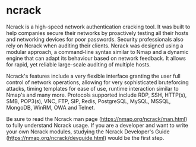 # ncrack

Ncrack is a high-speed network authentication cracking tool. It was built to help companies secure their networks by proactively testing all their hosts and networking devices for poor passwords. Security professionals also rely on Ncrack when auditing their clients. Ncrack was designed using a modular approach, a command-line syntax similar to Nmap and a dynamic engine that can adapt its behaviour based on network feedback. It allows for rapid, yet reliable large-scale auditing of multiple hosts.

Ncrack's features include a very flexible interface granting the user full control of network operations, allowing for very sophisticated bruteforcing attacks, timing templates for ease of use, runtime interaction similar to Nmap's and many more. Protocols supported include RDP, SSH, HTTP(s), SMB, POP3(s), VNC, FTP, SIP, Redis, PostgreSQL, MySQL, MSSQL, MongoDB, WinRM, OWA and Telnet.

Be sure to read the Ncrack man page (https://nmap.org/ncrack/man.html) to fully understand Ncrack usage. If you are a developer and want to write your own Ncrack modules, studying the Ncrack Developer's Guide (https://nmap.org/ncrack/devguide.html) would be the first step.

